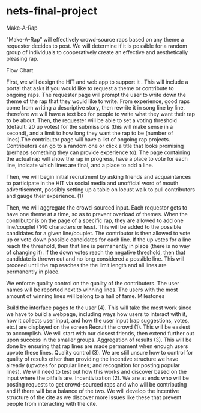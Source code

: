 # nets-final-project
Make-A-Rap

"Make-A-Rap” will effectively crowd-source raps based on any theme a requester decides to post. We will determine if it is possible for a random group of individuals to cooperatively create an effective and aesthetically pleasing rap.

Flow Chart

First, we will design the HIT and web app to support it . This will include a portal that asks if you would like to request a theme or contribute to ongoing raps. The requester page will prompt the user to write down the theme of the rap that they would like to write. From experience, good raps come from writing a descriptive story, then rewrite it in song line by line, therefore we will have a text box for people to write what they want their rap to be about. Then, the requester will be able to set a voting threshold (default: 20 up votes) for the submissions (this will make sense in a second), and a limit to how long they want the rap to be (number of lines).The contributor page will have a list of ongoing rap projects. Contributors can go to a random one or click a title that looks promising (perhaps something they can provide experience to). The page containing the actual rap will show the rap in progress, have a place to vote for each line, indicate which lines are final, and a place to add a line.

Then, we will begin initial recruitment by asking friends and acquaintances to participate in the HIT via social media and unofficial word of mouth advertisement, possibly setting up a table on locust walk to pull contributors and gauge their experience. (1)

Then, we will aggregate the crowd-sourced input. Each requestor gets to have one theme at a time, so as to prevent overload of themes. When the contributor is on the page of a specific rap, they are allowed to add one line/couplet (140 characters or less). This will be added to the possible candidates for a given line/couplet. The contributor is then allowed to vote up or vote down possible candidates for each line. If the up votes for a line reach the threshold, then that line is permanently in place (there is no way of changing it). If the down votes reach the negative threshold, then that candidate is thrown out and no long considered a possible line. This will proceed until the rap reaches the the limit length and all lines are permanently in place.

We enforce quality control on the quality of the contributers. The user names will be reported next to winning lines. The users with the most amount of winning lines will belong to a hall of fame.
Milestones

Build the interface pages to the user (4). This will take the most work since we have to build a webpage, including ways how users to interact with it, how it collects user input, and how the user input (rap suggestions, votes, etc.) are displayed on the screen
Recruit the crowd (1). This will be easiest to accomplish. We will start with our closest friends, then extend further out upon success in the smaller groups.
Aggregation of results (3). This will be done by ensuring that rap lines are made permament when enough users upvote these lines.
Quality control (3). We are still unsure how to control for quality of results other than providing the incentive structure we have already (upvotes for popular lines; and recognition for posting popular lines). We will need to test out how this works and discover based on the input where the pitfalls are.
Incentivization (2). We are at ends who will be posting requests to get crowd-sourced raps and who will be contributing and if there will be a balance of the two. We will develop the incentive structure of the cite as we discover more issues like these that prevent people from interacting with the cite.
